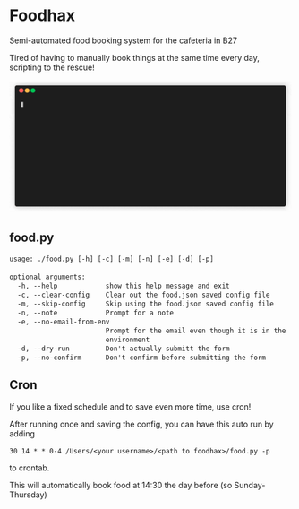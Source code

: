 # Foodhax
Semi-automated food booking system for the cafeteria in B27

Tired of having to manually book things at the same time every day, scripting to the rescue!

<p align="center"><img src="/img/food.gif?raw=true"/></p>

## food.py
```
usage: ./food.py [-h] [-c] [-m] [-n] [-e] [-d] [-p]

optional arguments:
  -h, --help            show this help message and exit
  -c, --clear-config    Clear out the food.json saved config file
  -m, --skip-config     Skip using the food.json saved config file
  -n, --note            Prompt for a note
  -e, --no-email-from-env
                        Prompt for the email even though it is in the
                        environment
  -d, --dry-run         Don't actually submitt the form
  -p, --no-confirm      Don't confirm before submitting the form
```

## Cron
If you like a fixed schedule and to save even more time, use cron!

After running once and saving the config, you can have this auto run by adding
```
30 14 * * 0-4 /Users/<your username>/<path to foodhax>/food.py -p
```
to crontab.

This will automatically book food at 14:30 the day before (so Sunday-Thursday)

